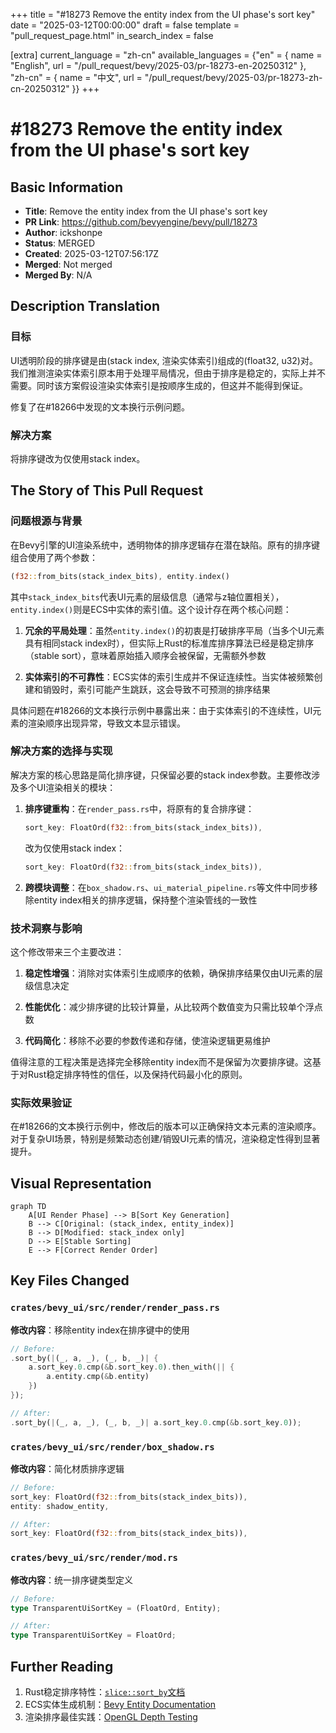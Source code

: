 +++
title = "#18273 Remove the entity index from the UI phase's sort key"
date = "2025-03-12T00:00:00"
draft = false
template = "pull_request_page.html"
in_search_index = false

[extra]
current_language = "zh-cn"
available_languages = {"en" = { name = "English", url = "/pull_request/bevy/2025-03/pr-18273-en-20250312" }, "zh-cn" = { name = "中文", url = "/pull_request/bevy/2025-03/pr-18273-zh-cn-20250312" }}
+++

# #18273 Remove the entity index from the UI phase's sort key

## Basic Information
- **Title**: Remove the entity index from the UI phase's sort key
- **PR Link**: https://github.com/bevyengine/bevy/pull/18273
- **Author**: ickshonpe
- **Status**: MERGED
- **Created**: 2025-03-12T07:56:17Z
- **Merged**: Not merged
- **Merged By**: N/A

## Description Translation
### 目标
UI透明阶段的排序键是由(stack index, 渲染实体索引)组成的(float32, u32)对。
我们推测渲染实体索引原本用于处理平局情况，但由于排序是稳定的，实际上并不需要。同时该方案假设渲染实体索引是按顺序生成的，但这并不能得到保证。

修复了在#18266中发现的文本换行示例问题。

### 解决方案
将排序键改为仅使用stack index。

## The Story of This Pull Request

### 问题根源与背景
在Bevy引擎的UI渲染系统中，透明物体的排序逻辑存在潜在缺陷。原有的排序键组合使用了两个参数：
```rust
(f32::from_bits(stack_index_bits), entity.index()
```
其中`stack_index_bits`代表UI元素的层级信息（通常与z轴位置相关），`entity.index()`则是ECS中实体的索引值。这个设计存在两个核心问题：

1. **冗余的平局处理**：虽然`entity.index()`的初衷是打破排序平局（当多个UI元素具有相同stack index时），但实际上Rust的标准库排序算法已经是稳定排序（stable sort），意味着原始插入顺序会被保留，无需额外参数

2. **实体索引的不可靠性**：ECS实体的索引生成并不保证连续性。当实体被频繁创建和销毁时，索引可能产生跳跃，这会导致不可预测的排序结果

具体问题在#18266的文本换行示例中暴露出来：由于实体索引的不连续性，UI元素的渲染顺序出现异常，导致文本显示错误。

### 解决方案的选择与实现
解决方案的核心思路是简化排序键，只保留必要的stack index参数。主要修改涉及多个UI渲染相关的模块：

1. **排序键重构**：在`render_pass.rs`中，将原有的复合排序键：
   ```rust
   sort_key: FloatOrd(f32::from_bits(stack_index_bits)),
   ```
   改为仅使用stack index：
   ```rust
   sort_key: FloatOrd(f32::from_bits(stack_index_bits)),
   ```

2. **跨模块调整**：在`box_shadow.rs`、`ui_material_pipeline.rs`等文件中同步移除entity index相关的排序逻辑，保持整个渲染管线的一致性

### 技术洞察与影响
这个修改带来三个主要改进：

1. **稳定性增强**：消除对实体索引生成顺序的依赖，确保排序结果仅由UI元素的层级信息决定

2. **性能优化**：减少排序键的比较计算量，从比较两个数值变为只需比较单个浮点数

3. **代码简化**：移除不必要的参数传递和存储，使渲染逻辑更易维护

值得注意的工程决策是选择完全移除entity index而不是保留为次要排序键。这基于对Rust稳定排序特性的信任，以及保持代码最小化的原则。

### 实际效果验证
在#18266的文本换行示例中，修改后的版本可以正确保持文本元素的渲染顺序。对于复杂UI场景，特别是频繁动态创建/销毁UI元素的情况，渲染稳定性得到显著提升。

## Visual Representation

```mermaid
graph TD
    A[UI Render Phase] --> B[Sort Key Generation]
    B --> C[Original: (stack_index, entity_index)]
    B --> D[Modified: stack_index only]
    D --> E[Stable Sorting]
    E --> F[Correct Render Order]
```

## Key Files Changed

### `crates/bevy_ui/src/render/render_pass.rs`
**修改内容**：移除entity index在排序键中的使用
```rust
// Before:
.sort_by(|(_, a, _), (_, b, _)| {
    a.sort_key.0.cmp(&b.sort_key.0).then_with(|| {
        a.entity.cmp(&b.entity)
    })
});

// After:
.sort_by(|(_, a, _), (_, b, _)| a.sort_key.0.cmp(&b.sort_key.0));
```

### `crates/bevy_ui/src/render/box_shadow.rs`
**修改内容**：简化材质排序逻辑
```rust
// Before:
sort_key: FloatOrd(f32::from_bits(stack_index_bits)),
entity: shadow_entity,

// After:
sort_key: FloatOrd(f32::from_bits(stack_index_bits)),
```

### `crates/bevy_ui/src/render/mod.rs`
**修改内容**：统一排序键类型定义
```rust
// Before:
type TransparentUiSortKey = (FloatOrd, Entity);

// After:
type TransparentUiSortKey = FloatOrd;
```

## Further Reading
1. Rust稳定排序特性：[`slice::sort_by`文档](https://doc.rust-lang.org/std/primitive.slice.html#method.sort_by)
2. ECS实体生成机制：[Bevy Entity Documentation](https://docs.rs/bevy_ecs/latest/bevy_ecs/entity/struct.Entity.html)
3. 渲染排序最佳实践：[OpenGL Depth Testing](https://learnopengl.com/Advanced-OpenGL/Depth-testing)